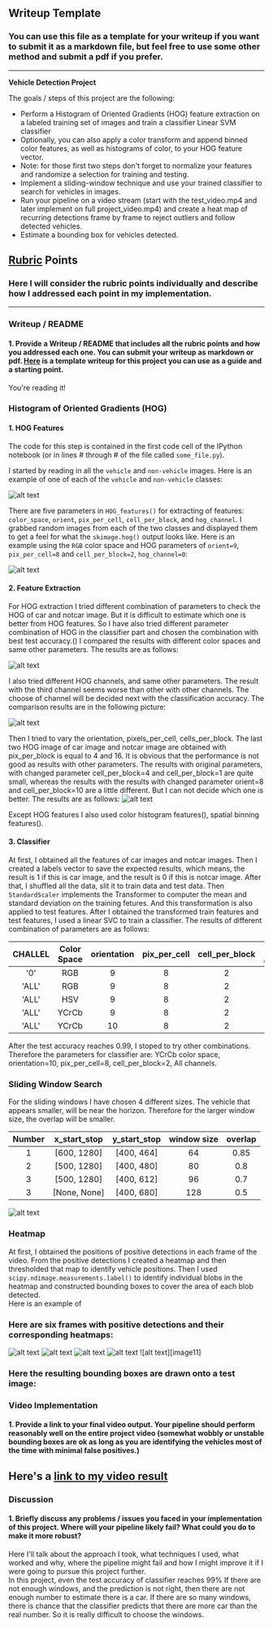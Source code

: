 ## Writeup Template
### You can use this file as a template for your writeup if you want to submit it as a markdown file, but feel free to use some other method and submit a pdf if you prefer.

---

**Vehicle Detection Project**

The goals / steps of this project are the following:

* Perform a Histogram of Oriented Gradients (HOG) feature extraction on a labeled training set of images and train a classifier Linear SVM classifier
* Optionally, you can also apply a color transform and append binned color features, as well as histograms of color, to your HOG feature vector. 
* Note: for those first two steps don't forget to normalize your features and randomize a selection for training and testing.
* Implement a sliding-window technique and use your trained classifier to search for vehicles in images.
* Run your pipeline on a video stream (start with the test_video.mp4 and later implement on full project_video.mp4) and create a heat map of recurring detections frame by frame to reject outliers and follow detected vehicles.
* Estimate a bounding box for vehicles detected.

[//]: # (Image References)
[image1]: ./output_images/car_notcar_example.jpg
[image2]: ./output_images/HOG_example.jpg
[image3]: ./output_images/Compare_Color.jpg
[image4]: ./output_images/Compare_Channel.jpg
[image5]: ./output_images/Compare_HOG.jpg
[image6]: ./output_images/example1.jpg
[image7]: ./output_images/example2.jpg
[image8]: ./output_images/example3.jpg
[image9]: ./output_images/example4.jpg
[image10]: ./output_images/example5.jpg
[video1]: ./output_images/example3.jpg

## [Rubric](https://review.udacity.com/#!/rubrics/513/view) Points
### Here I will consider the rubric points individually and describe how I addressed each point in my implementation.  

---
### Writeup / README

#### 1. Provide a Writeup / README that includes all the rubric points and how you addressed each one.  You can submit your writeup as markdown or pdf.  [Here](https://github.com/udacity/CarND-Vehicle-Detection/blob/master/writeup_template.md) is a template writeup for this project you can use as a guide and a starting point.  

You're reading it!

### Histogram of Oriented Gradients (HOG)

#### 1. HOG Features

The code for this step is contained in the first code cell of the IPython notebook (or in lines # through # of the file called `some_file.py`).  

I started by reading in all the `vehicle` and `non-vehicle` images.  Here is an example of one of each of the `vehicle` and `non-vehicle` classes:

![alt text][image1]

There are five parameters in `HOG_features()` for extracting of features: `color_space`, `orient`, `pix_per_cell`,  `cell_per_block`, and `hog_channel`. I grabbed random images from each of the two classes and displayed them to get a feel for what the `skimage.hog()` output looks like. Here is an example using the `RGB` color space and HOG parameters of `orient=9`, `pix_per_cell=8` and `cell_per_block=2`, `hog_channel=0`:

![alt text][image2]

#### 2. Feature Extraction
For HOG extraction I tried different combination of parameters to check the HOG of car and notcar image. But it is difficult to estimate which one is better from HOG features. So I have also tried different parameter combination of HOG in the classifier part and chosen the combination with best test accuracy.()
I compared the results with different color spaces and same other parameters. The results are as follows:

![alt text][image3]

I also tried different HOG channels, and same other parameters. The result with the third channel seems worse than other with other channels. The choose of channel will be decided next with the classification accuracy. The comparison results are in the following picture:

![alt text][image4]

Then I tried to vary the orientation, pixels_per_cell, cells_per_block. The last two HOG image of car image and notcar image are obtained with pix_per_block is equal to 4 and 16. It is obvious that the performance is not good as results with other parameters. The results with original parameters, with changed parameter cell_per_block=4 and cell_per_block=1 are quite small, whereas the results with the results with changed parameter orient=8 and cell_per_block=10 are a little different. But I can not decide which one is better. The results are as follows:
![alt text][image5] 

Except HOG features I also used color histogram features(), spatial binning features().
#### 3. Classifier

At first, I obtained all the features of car images and notcar images. Then I created a labels vector to save the expected results, which means, the result is 1 if this is car image, and the result is 0 if this is notcar image. After that, I shuffled all the data, slit it to train data and test data. Then `StandardScaler` implements the Transformer to computer the mean and standard deviation on the training fetures. And this transformation is also applied to test features. 
After I obtained the transformed train features and test features, I used a linear SVC to train a classifier. The results of different combination of parameters are as follows:

| CHALLEL        		|     Color Space    | orientation   |  pix_per_cell   | cell_per_block   |Training Accuracy	| Test Accuracy    |
|:-----------:|:-------------:|:-------------:|:-------------:|:-------------:|:-------------:|:-------------:|
| '0'     		|     RGB        					|9   | 8   |2  |0.988	| 0.919  |
| 'ALL'     		|     RGB        				|9   | 8   |2  |0.988 | 0.972  |
| 'ALL'     		|     HSV      					|9   | 8   |2  |0.970	| 0.932  |
| 'ALL'     		|    YCrCb     					|9   | 8   |2  |1.0	| 0.982  |
| 'ALL'     		|    YCrCb     					|10   | 8   |2  |1.0	| 0.990  |

After the test accuracy reaches 0.99, I stoped to try other combinations. Therefore the parameters for classifier are: YCrCb color space, orientation=10, pix_per_cell=8, cell_per_block=2, All channels.

### Sliding Window Search

For the sliding windows I have chosen 4 different sizes. The vehicle that appears smaller, will be near the horizon. Therefore for the larger window size, the overlap will be smaller. 

| Number  |   x_start_stop        | y_start_stop   |  window size   | overlap       |
|:-------:|:-------------:|:-------------:|:-------------:|:-------------:|
| 1  		|        [600, 1280]  					|[400, 464]    |  64 |0.85  |
| 2     |     [500, 1280]      				|[400, 480]  | 80 | 0.8  |
| 3     |     [500, 1280]     					|[400, 612]  |96	| 0.7  |
| 3     |     [None, None]     					|[400, 680]  |128	| 0.5  |

![alt text][image6]


### Heatmap
At first, I obtained the positions of positive detections in each frame of the video.  From the positive detections I created a heatmap and then thresholded that map to identify vehicle positions. Then I used `scipy.ndimage.measurements.label()` to identify individual blobs in the heatmap and constructed bounding boxes to cover the area of each blob detected.  
Here is an example of 

### Here are six frames with positive detections and their corresponding heatmaps:

![alt text][image7]
![alt text][image8]
![alt text][image9]
![alt text][image10]
![alt text][image11]

### Here the resulting bounding boxes are drawn onto a test image:

### Video Implementation

#### 1. Provide a link to your final video output.  Your pipeline should perform reasonably well on the entire project video (somewhat wobbly or unstable bounding boxes are ok as long as you are identifying the vehicles most of the time with minimal false positives.)
Here's a [link to my video result](./project_video.mp4)
---

### Discussion

#### 1. Briefly discuss any problems / issues you faced in your implementation of this project.  Where will your pipeline likely fail?  What could you do to make it more robust?

Here I'll talk about the approach I took, what techniques I used, what worked and why, where the pipeline might fail and how I might improve it if I were going to pursue this project further.  
In this project, even the test accuracy of classifier reaches 99% If there are not enough windows, and the prediction is not right, then there are not enough number to estimate there is a car. If there are so many windows, there is chance that the classifier predicts that there are more car than the real number. So it is really difficult to choose the windows.   

